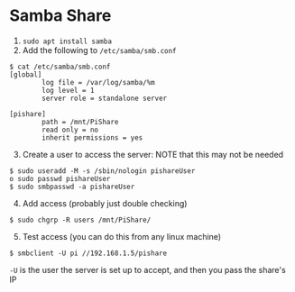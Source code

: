 # Samba Share

1. `sudo apt install samba`
2. Add the following to `/etc/samba/smb.conf`

```console
$ cat /etc/samba/smb.conf 
[global]
        log file = /var/log/samba/%m
        log level = 1
        server role = standalone server

[pishare]
        path = /mnt/PiShare
        read only = no
        inherit permissions = yes
```

3. Create a user to access the server:
NOTE that this may not be needed

```console
$ sudo useradd -M -s /sbin/nologin pishareUser
o sudo passwd pishareUser
$ sudo smbpasswd -a pishareUser
```

4. Add access (probably just double checking)
```console
$ sudo chgrp -R users /mnt/PiShare/
```

5. Test access (you can do this from any linux machine)

```console
$ smbclient -U pi //192.168.1.5/pishare
```

`-U` is the user the server is set up to accept, and then you pass the share's IP
